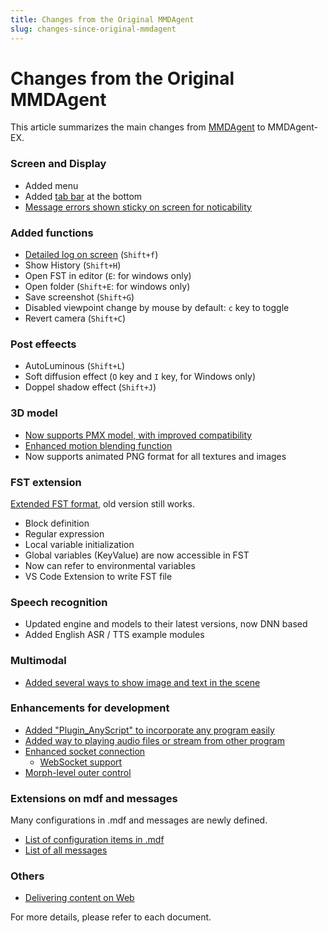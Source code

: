 ```yaml
---
title: Changes from the Original MMDAgent
slug: changes-since-original-mmdagent
---
```

# Changes from the Original MMDAgent

This article summarizes the main changes from [MMDAgent](https://www.mmdagent.jp/) to MMDAgent-EX.

### Screen and Display

- Added menu
- Added [tab bar](../screen) at the bottom
- [Message errors shown sticky on screen for noticability](../screen)

### Added functions

- [Detailed log on screen](../log/) (`Shift+f`)
- Show History (`Shift+H`)
- Open FST in editor (`E`: for windows only)
- Open folder (`Shift+E`: for windows only)
- Save screenshot (`Shift+G`)
- Disabled viewpoint change by mouse by default: `c` key to toggle
- Revert camera (`Shift+C`)

### Post effeects

- AutoLuminous (`Shift+L`)
- Soft diffusion effect (`O` key and `I` key, for Windows only)
- Doppel shadow effect (`Shift+J`)

### 3D model

- [Now supports PMX model, with improved compatibility](../pmx/)
- [Enhanced motion blending function](../motion-layer/)
- Now supports animated PNG format for all textures and images

### FST extension

[Extended FST format](../fst-format/), old version still works.

- Block definition
- Regular expression
- Local variable initialization
- Global variables (KeyValue) are now accessible in FST 
- Now can refer to environmental variables
- VS Code Extension to write FST file

### Speech recognition

- Updated engine and models to their latest versions, now DNN based
- Added English ASR / TTS example modules

### Multimodal

- [Added several ways to show image and text in the scene](../image-and-text/)

### Enhancements for development

- [Added "Plugin_AnyScript" to incorporate any program easily](../submodule/)
- [Added way to playing audio files or stream from other program](../remote-speech/)
- [Enhanced socket connection](../remote-control/)
  - [WebSocket support](../remote-websocket/)
- [Morph-level outer control](../motion-bind/)

### Extensions on mdf and messages

Many configurations in .mdf and messages are newly defined.

- [List of configuration items in .mdf](../mdf/)
- [List of all messages](../messages/)

### Others

- [Delivering content on Web](../web-content/)

For more details, please refer to each document.
